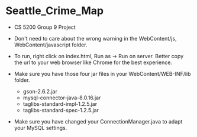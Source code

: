 # Seattle_Crime_Map
- CS 5200 Group 9 Project

- Don't need to care about the wrong warning in the WebContent/js, WebContent/javascript folder. 

- To run, right click on index.html, Run as -> Run on server. Better copy the url to your web browser like Chrome for the best experience.

- Make sure you have those four jar files in your WebContent/WEB-INF/lib folder.
  * gson-2.6.2.jar
  * mysql-connector-java-8.0.16.jar
  * taglibs-standard-impl-1.2.5.jar
  * taglibs-standard-spec-1.2.5.jar

- Make sure you have changed your ConnectionManager.java to adapt your MySQL settings.
